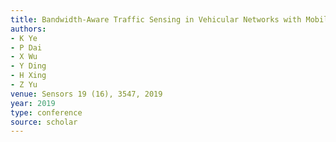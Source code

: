 ```yaml
---
title: Bandwidth-Aware Traffic Sensing in Vehicular Networks with Mobile Edge Computing
authors:
- K Ye
- P Dai
- X Wu
- Y Ding
- H Xing
- Z Yu
venue: Sensors 19 (16), 3547, 2019
year: 2019
type: conference
source: scholar
---
```

